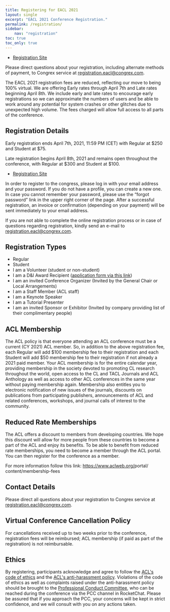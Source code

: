 ```yaml
---
title: Registering for EACL 2021
layout: single
excerpt: "EACL 2021 Conference Registration."
permalink: /registration/
sidebar:
    nav: "registration"
toc: true
toc_only: true
---
```


- [Registration Site](https://booking.congrex.com/Login.aspx?event=eacl2021)

Please direct questions about your registration, including alternate methods of payment, to Congrex service at [registration.eacl@congrex.com](mailto:registration.eacl@congrex.com).

The EACL 2021 registration fees are reduced, reflecting our move to being 100% virtual. We are offering Early rates through April 7th and Late rates beginning April 8th. We include early and late rates to encourage early registrations so we can approximate the numbers of users and be able to work around any potential for system crashes or other glitches due to unexpected high volume. The fees charged will allow full access to all parts of the conference.

## Registration Details

Early registration ends April 7th, 2021, 11:59 PM (CET) with Regular at $250 and Student at $75.

Late registration begins April 8th, 2021 and remains open throughout the conference, with Regular at $300 and Student at $100.

- [Registration Site](https://booking.congrex.com/Login.aspx?event=eacl2021)

In order to register to the congress, please log in with your email address and your password. If you do not have a profile, you can create a new one. In case you cannot remember your password, please use the “forgot password” link in the upper right corner of the page. After a successful registration, an invoice or confirmation (depending on your payment) will be sent immediately to your email address.

If you are not able to complete the online registration process or in case of questions regarding registration, kindly send an e-mail to [registration.eacl@congrex.com](mailto:registration.eacl@congrex.com).

## Registration Types

- Regular
- Student
- I am a Volunteer (student or non-student)
- I am a D&I Award Recipient ([application form via this link](https://forms.gle/MDoWCXaLG8jLDBkh9))
- I am an invited Conference Organizer (Invited by the General Chair or Local Arrangements)
- I am a Staff Member (ACL staff)
- I am a Keynote Speaker
- I am a Tutorial Presenter
- I am an invited Sponsor or Exhibitor (Invited by company providing list of their complimentary people)

## ACL Membership

The ACL policy is that everyone attending an ACL conference must be a current (CY 2021) ACL member. So, in addition to the above registration fee, each Regular will add $100 membership fee to their registration and each Student will add $50 membership fee to their registration if not already a 2021 paid member. Your ACL membership is for the entire calendar year, providing membership in the society devoted to promoting CL research throughout the world, open access to the CL and TACL Journals and ACL Anthology as well as access to other ACL conferences in the same year without paying membership again. Membership also entitles you to electronic notification of new issues of the journals, discounts on publications from participating publishers, announcements of ACL and related conferences, workshops, and journal calls of interest to the community.

## Reduced Rate Memberships

The ACL offers a discount to members from developing countries. We hope this discount will allow for more people from these countries to become a part of the ACL and enjoy its benefits. To be able to benefit from reduced rate memberships, you need to become a member through the ACL portal. You can then register for the conference as a member.

For more information follow this link: <a href="https://www.aclweb.org/portal/content/membership-fees">https://www.aclweb.org/<wbr>portal/<wbr>content/<wbr>membership-fees</a>

## Contact Details

Please direct all questions about your registration to Congrex service at [registration.eacl@congrex.com](mailto:registration.eacl@congrex.com).

## Virtual Conference Cancellation Policy

For cancellations received up to two weeks prior to the conference, registration fees will be reimbursed; ACL membership (if paid as part of the registration) is not reimbursable.

## Ethics

By registering, participants acknowledge and agree to follow the [ACL's code of ethics](https://www.aclweb.org/portal/content/acl-code-ethics) and the [ACL's anti-harassment policy](https://www.aclweb.org/adminwiki/index.php?title=Anti-Harassment_Policy). Violations of the code of ethics as well as complaints raised under the anti-harassment policy should be brought to the [Professional Conduct Committee](https://www.aclweb.org/adminwiki/index.php?title=Professional_Conduct_Committee), who can be reached during the conference via the PCC channel in RocketChat. Please be assured that if you approach the PCC, your concerns will be kept in strict confidence, and we will consult with you on any actions taken.